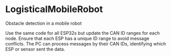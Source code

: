 # LogisticalMobileRobot
Obstacle detection in a mobile robot

Use the same code for all ESP32s but update the CAN ID ranges for each node.
Ensure that each ESP has a unique ID range to avoid message conflicts.
The PC can process messages by their CAN IDs, identifying which ESP or sensor sent the data.

